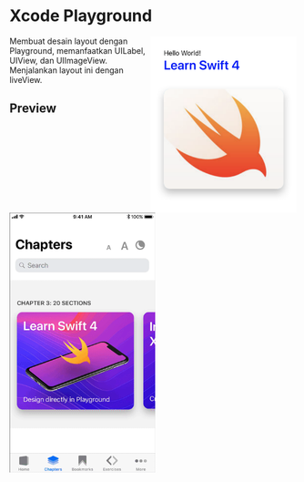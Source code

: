 # Xcode Playground
<img src="https://github.com/omrobbie/ios-playground/blob/master/screenshot/preview.png" width="256" align="right"/>
Membuat desain layout dengan Playground, memanfaatkan UILabel, UIView, dan UIImageView. Menjalankan layout ini dengan liveView.

## Preview
<img src="https://github.com/omrobbie/ios-playground/blob/master/screenshot/preview.gif" width="256"/>
